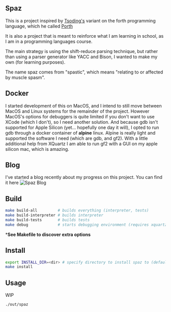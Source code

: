 Spaz
---
This is a project inspired by [Tsoding's](https://www.youtube.com/@TsodingDaily) variant on the forth programming language, which he called [Porth](https://gitlab.com/tsoding/porth)

It is also a project that is meant to reinforce what I am learning in school, as I am in a programming languages course.

The main strategy is using the shift-reduce parsing technique, but rather than using a parser generator like YACC and Bison, I wanted to make my own (for learning purposes).

The name spaz comes from "spastic", which means "relating to or affected by muscle spasm".

Docker
---
I started development of this on MacOS, and I intend to still move between MacOS and Linux systems for the remainder of the project.
However MacOS's options for debuggers is quite limited if you don't want to use XCode (which I don't), so I need another solution. And because gdb isn't supported for Apple Silicon (yet... hopefully one day it will), I opted to run gdb through a docker container of **alpine** linux. Alpine is really light and supported the software I need (which are gdb, and gf2). With a little additional help from XQuartz I am able to run gf2 with a GUI on my apple silicon mac, which is amazing. 

Blog
---
I've started a blog recently about my progress on this project. You can find it here ![Spaz Blog](https://stacklang.blogspot.com/)

Build
---
```sh
make build-all         # builds everything (interpreter, tests)
make build-interpreter # builds interpreter
make build-tests       # builds tests
make debug             # starts debugging environment (requires xquartz setup, and the docker container setup)
```
***See Makefile to discover extra options**

Install
---
```sh
export INSTALL_DIR=<dir> # specify directory to install spaz to (default=/usr/local/bin)
make install
```

Usage
---
WIP
```sh
./out/spaz
```
